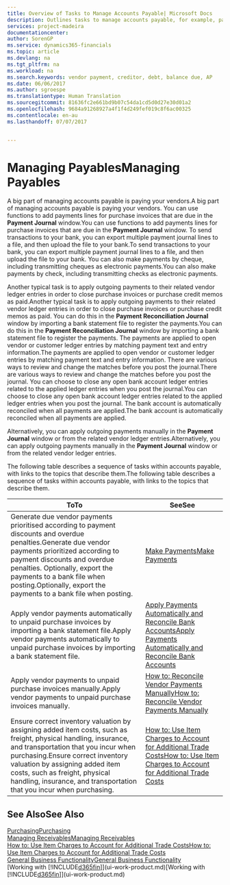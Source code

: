 ```yaml
---
title: Overview of Tasks to Manage Accounts Payable| Microsoft Docs
description: Outlines tasks to manage accounts payable, for example, paying creditors or applying outgoing payments to ledger entries to close invoices or credit memos.
services: project-madeira
documentationcenter: 
author: SorenGP
ms.service: dynamics365-financials
ms.topic: article
ms.devlang: na
ms.tgt_pltfrm: na
ms.workload: na
ms.search.keywords: vendor payment, creditor, debt, balance due, AP
ms.date: 06/06/2017
ms.author: sgroespe
ms.translationtype: Human Translation
ms.sourcegitcommit: 81636fc2e661bd9b07c54da1cd5d0d27e30d01a2
ms.openlocfilehash: 9684a91268927a4f1f4d249fef019c8f6ac00325
ms.contentlocale: en-au
ms.lasthandoff: 07/07/2017


---
```

# <a name="managing-payables"></a><span data-ttu-id="3927d-103">Managing Payables</span><span class="sxs-lookup"><span data-stu-id="3927d-103">Managing Payables</span></span>
<span data-ttu-id="3927d-104">A big part of managing accounts payable is paying your vendors.</span><span class="sxs-lookup"><span data-stu-id="3927d-104">A big part of managing accounts payable is paying your vendors.</span></span> <span data-ttu-id="3927d-105">You can use functions to add payments lines for purchase invoices that are due in the **Payment Journal** window.</span><span class="sxs-lookup"><span data-stu-id="3927d-105">You can use functions to add payments lines for purchase invoices that are due in the **Payment Journal** window.</span></span> <span data-ttu-id="3927d-106">To send transactions to your bank, you can export multiple payment journal lines to a file, and then upload the file to your bank.</span><span class="sxs-lookup"><span data-stu-id="3927d-106">To send transactions to your bank, you can export multiple payment journal lines to a file, and then upload the file to your bank.</span></span> <span data-ttu-id="3927d-107">You can also make payments by cheque, including transmitting cheques as electronic payments.</span><span class="sxs-lookup"><span data-stu-id="3927d-107">You can also make payments by check, including transmitting checks as electronic payments.</span></span>

<span data-ttu-id="3927d-108">Another typical task is to apply outgoing payments to their related vendor ledger entries in order to close purchase invoices or purchase credit memos as paid.</span><span class="sxs-lookup"><span data-stu-id="3927d-108">Another typical task is to apply outgoing payments to their related vendor ledger entries in order to close purchase invoices or purchase credit memos as paid.</span></span> <span data-ttu-id="3927d-109">You can do this in the **Payment Reconciliation Journal** window by importing a bank statement file to register the payments.</span><span class="sxs-lookup"><span data-stu-id="3927d-109">You can do this in the **Payment Reconciliation Journal** window by importing a bank statement file to register the payments.</span></span> <span data-ttu-id="3927d-110">The payments are applied to open vendor or customer ledger entries by matching payment text and entry information.</span><span class="sxs-lookup"><span data-stu-id="3927d-110">The payments are applied to open vendor or customer ledger entries by matching payment text and entry information.</span></span> <span data-ttu-id="3927d-111">There are various ways to review and change the matches before you post the journal.</span><span class="sxs-lookup"><span data-stu-id="3927d-111">There are various ways to review and change the matches before you post the journal.</span></span> <span data-ttu-id="3927d-112">You can choose to close any open bank account ledger entries related to the applied ledger entries when you post the journal.</span><span class="sxs-lookup"><span data-stu-id="3927d-112">You can choose to close any open bank account ledger entries related to the applied ledger entries when you post the journal.</span></span> <span data-ttu-id="3927d-113">The bank account is automatically reconciled when all payments are applied.</span><span class="sxs-lookup"><span data-stu-id="3927d-113">The bank account is automatically reconciled when all payments are applied.</span></span>

<span data-ttu-id="3927d-114">Alternatively, you can apply outgoing payments manually in the **Payment Journal** window or from the related vendor ledger entries.</span><span class="sxs-lookup"><span data-stu-id="3927d-114">Alternatively, you can apply outgoing payments manually in the **Payment Journal** window or from the related vendor ledger entries.</span></span>

<span data-ttu-id="3927d-115">The following table describes a sequence of tasks within accounts payable, with links to the topics that describe them.</span><span class="sxs-lookup"><span data-stu-id="3927d-115">The following table describes a sequence of tasks within accounts payable, with links to the topics that describe them.</span></span>

| <span data-ttu-id="3927d-116">To</span><span class="sxs-lookup"><span data-stu-id="3927d-116">To</span></span> | <span data-ttu-id="3927d-117">See</span><span class="sxs-lookup"><span data-stu-id="3927d-117">See</span></span> |
| --- | --- |
| <span data-ttu-id="3927d-118">Generate due vendor payments prioritised according to payment discounts and overdue penalties.</span><span class="sxs-lookup"><span data-stu-id="3927d-118">Generate due vendor payments prioritized according to payment discounts and overdue penalties.</span></span> <span data-ttu-id="3927d-119">Optionally, export the payments to a bank file when posting.</span><span class="sxs-lookup"><span data-stu-id="3927d-119">Optionally, export the payments to a bank file when posting.</span></span> |[<span data-ttu-id="3927d-120">Make Payments</span><span class="sxs-lookup"><span data-stu-id="3927d-120">Make Payments</span></span>](payables-make-payments.md) |
| <span data-ttu-id="3927d-121">Apply vendor payments automatically to unpaid purchase invoices by importing a bank statement file.</span><span class="sxs-lookup"><span data-stu-id="3927d-121">Apply vendor payments automatically to unpaid purchase invoices by importing a bank statement file.</span></span> |[<span data-ttu-id="3927d-122">Apply Payments Automatically and Reconcile Bank Accounts</span><span class="sxs-lookup"><span data-stu-id="3927d-122">Apply Payments Automatically and Reconcile Bank Accounts</span></span>](receivables-apply-payments-auto-reconcile-bank-accounts.md) |
| <span data-ttu-id="3927d-123">Apply vendor payments to unpaid purchase invoices manually.</span><span class="sxs-lookup"><span data-stu-id="3927d-123">Apply vendor payments to unpaid purchase invoices manually.</span></span> |[<span data-ttu-id="3927d-124">How to: Reconcile Vendor Payments Manually</span><span class="sxs-lookup"><span data-stu-id="3927d-124">How to: Reconcile Vendor Payments Manually</span></span>](payables-how-apply-purchase-transactions-manually.md) |
|<span data-ttu-id="3927d-125">Ensure correct inventory valuation by assigning added item costs, such as freight, physical handling, insurance, and transportation that you incur when purchasing.</span><span class="sxs-lookup"><span data-stu-id="3927d-125">Ensure correct inventory valuation by assigning added item costs, such as freight, physical handling, insurance, and transportation that you incur when purchasing.</span></span>|[<span data-ttu-id="3927d-126">How to: Use Item Charges to Account for Additional Trade Costs</span><span class="sxs-lookup"><span data-stu-id="3927d-126">How to: Use Item Charges to Account for Additional Trade Costs</span></span>](payables-how-assign-item-charges.md)|

## <a name="see-also"></a><span data-ttu-id="3927d-127">See Also</span><span class="sxs-lookup"><span data-stu-id="3927d-127">See Also</span></span>
[<span data-ttu-id="3927d-128">Purchasing</span><span class="sxs-lookup"><span data-stu-id="3927d-128">Purchasing</span></span>](purchasing-manage-purchasing.md)  
[<span data-ttu-id="3927d-129">Managing Receivables</span><span class="sxs-lookup"><span data-stu-id="3927d-129">Managing Receivables</span></span>](receivables-manage-receivables.md)  
[<span data-ttu-id="3927d-130">How to: Use Item Charges to Account for Additional Trade Costs</span><span class="sxs-lookup"><span data-stu-id="3927d-130">How to: Use Item Charges to Account for Additional Trade Costs</span></span>](payables-how-assign-item-charges.md)  
[<span data-ttu-id="3927d-131">General Business Functionality</span><span class="sxs-lookup"><span data-stu-id="3927d-131">General Business Functionality</span></span>](ui-across-business-areas.md)  
<span data-ttu-id="3927d-132">[Working with [!INCLUDE[d365fin](includes/d365fin_md.md)]](ui-work-product.md)</span><span class="sxs-lookup"><span data-stu-id="3927d-132">[Working with [!INCLUDE[d365fin](includes/d365fin_md.md)]](ui-work-product.md)</span></span>

